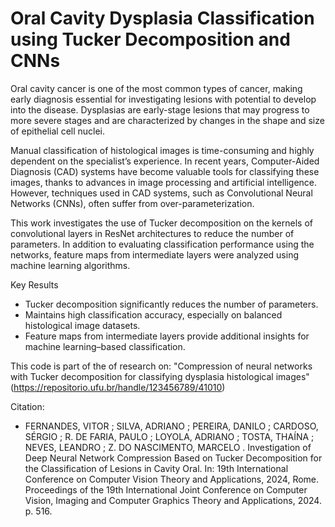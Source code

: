 # Oral Cavity Dysplasia Classification using Tucker Decomposition and CNNs

Oral cavity cancer is one of the most common types of cancer, making early diagnosis essential for investigating lesions with potential to develop into the disease. Dysplasias are early-stage lesions that may progress to more severe stages and are characterized by changes in the shape and size of epithelial cell nuclei.

Manual classification of histological images is time-consuming and highly dependent on the specialist’s experience. In recent years, Computer-Aided Diagnosis (CAD) systems have become valuable tools for classifying these images, thanks to advances in image processing and artificial intelligence. However, techniques used in CAD systems, such as Convolutional Neural Networks (CNNs), often suffer from over-parameterization.

This work investigates the use of Tucker decomposition on the kernels of convolutional layers in ResNet architectures to reduce the number of parameters. In addition to evaluating classification performance using the networks, feature maps from intermediate layers were analyzed using machine learning algorithms.

Key Results
- Tucker decomposition significantly reduces the number of parameters.
- Maintains high classification accuracy, especially on balanced histological image datasets.
- Feature maps from intermediate layers provide additional insights for machine learning–based classification.

This code is part of the of research on:
"Compression of neural networks with Tucker decomposition for classifying dysplasia histological images" (https://repositorio.ufu.br/handle/123456789/41010)

Citation:
- FERNANDES, VITOR ; SILVA, ADRIANO ; PEREIRA, DANILO ; CARDOSO, SÉRGIO ; R. DE FARIA, PAULO ; LOYOLA, ADRIANO ; TOSTA, THAÍNA ; NEVES, LEANDRO ; Z. DO NASCIMENTO, MARCELO . Investigation of Deep Neural Network Compression Based on Tucker Decomposition for the Classification of Lesions in Cavity Oral. In: 19th International Conference on Computer Vision Theory and Applications, 2024, Rome. Proceedings of the 19th International Joint Conference on Computer Vision, Imaging and Computer Graphics Theory and Applications, 2024. p. 516.
